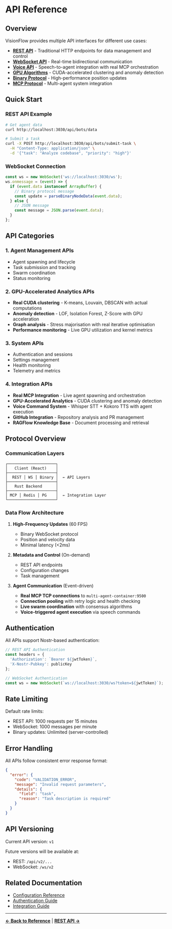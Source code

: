 # API Reference

## Overview

VisionFlow provides multiple API interfaces for different use cases:

- **[REST API](rest-api.md)** - Traditional HTTP endpoints for data management and control
- **[WebSocket API](websocket-api.md)** - Real-time bidirectional communication
- **[Voice API](voice-api.md)** - Speech-to-agent integration with real MCP orchestration
- **[GPU Algorithms](gpu-algorithms.md)** - CUDA-accelerated clustering and anomaly detection
- **[Binary Protocol](binary-protocol.md)** - High-performance position updates
- **[MCP Protocol](mcp-protocol.md)** - Multi-agent system integration

## Quick Start

### REST API Example
```bash
# Get agent data
curl http://localhost:3030/api/bots/data

# Submit a task
curl -X POST http://localhost:3030/api/bots/submit-task \
  -H "Content-Type: application/json" \
  -d '{"task": "Analyze codebase", "priority": "high"}'
```

### WebSocket Connection
```javascript
const ws = new WebSocket('ws://localhost:3030/ws');
ws.onmessage = (event) => {
  if (event.data instanceof ArrayBuffer) {
    // Binary protocol message
    const update = parseBinaryNodeData(event.data);
  } else {
    // JSON message
    const message = JSON.parse(event.data);
  }
};
```

## API Categories

### 1. Agent Management APIs
- Agent spawning and lifecycle
- Task submission and tracking
- Swarm coordination
- Status monitoring

### 2. GPU-Accelerated Analytics APIs
- **Real CUDA clustering** - K-means, Louvain, DBSCAN with actual computations
- **Anomaly detection** - LOF, Isolation Forest, Z-Score with GPU acceleration
- **Graph analysis** - Stress majorisation with real iterative optimisation
- **Performance monitoring** - Live GPU utilization and kernel metrics

### 3. System APIs
- Authentication and sessions
- Settings management
- Health monitoring
- Telemetry and metrics

### 4. Integration APIs
- **Real MCP Integration** - Live agent spawning and orchestration
- **GPU-Accelerated Analytics** - CUDA clustering and anomaly detection
- **Voice Command System** - Whisper STT + Kokoro TTS with agent execution
- **GitHub Integration** - Repository analysis and PR management
- **RAGFlow Knowledge Base** - Document processing and retrieval

## Protocol Overview

### Communication Layers

```
┌─────────────────────┐
│   Client (React)    │
├─────────────────────┤
│  REST │ WS │ Binary │  ← API Layers
├─────────────────────┤
│   Rust Backend      │
├─────────────────────┤
│ MCP │ Redis │ PG    │  ← Integration Layer
└─────────────────────┘
```

### Data Flow Architecture

1. **High-Frequency Updates** (60 FPS)
   - Binary WebSocket protocol
   - Position and velocity data
   - Minimal latency (<2ms)

2. **Metadata and Control** (On-demand)
   - REST API endpoints
   - Configuration changes
   - Task management

3. **Agent Communication** (Event-driven)
   - **Real MCP TCP connections** to `multi-agent-container:9500`
   - **Connection pooling** with retry logic and health checking
   - **Live swarm coordination** with consensus algorithms
   - **Voice-triggered agent execution** via speech commands

## Authentication

All APIs support Nostr-based authentication:

```javascript
// REST API Authentication
const headers = {
  'Authorization': `Bearer ${jwtToken}`,
  'X-Nostr-Pubkey': publicKey
};

// WebSocket Authentication
const ws = new WebSocket(`ws://localhost:3030/ws?token=${jwtToken}`);
```

## Rate Limiting

Default rate limits:
- REST API: 1000 requests per 15 minutes
- WebSocket: 1000 messages per minute
- Binary updates: Unlimited (server-controlled)

## Error Handling

All APIs follow consistent error response format:

```json
{
  "error": {
    "code": "VALIDATION_ERROR",
    "message": "Invalid request parameters",
    "details": {
      "field": "task",
      "reason": "Task description is required"
    }
  }
}
```

## API Versioning

Current API version: `v1`

Future versions will be available at:
- REST: `/api/v2/...`
- WebSocket: `/ws/v2`

## Related Documentation

- [Configuration Reference](../configuration.md)
- [Authentication Guide](../../guides/authentication.md)
- [Integration Guide](../../guides/integration.md)

---

**[← Back to Reference](../index.md)** | **[REST API →](rest-api.md)**